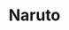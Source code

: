 ---
title: Naruto
crosslinks:
- dankruto
- anime
- NarutoFanfiction
- NarutoBattleIndex
- Pixiv
- OutOfTheLoop
- respectthreads
- whowouldwin
- NarutoNewStory
- CharacterRant
- Boruto
- megalinks
- irishsaltytuna
- REEEEEE
- FlashTV
- cosplay
- StarWars
- UpvotedBecauseGirl
- manga
- NarutoBlazing
---